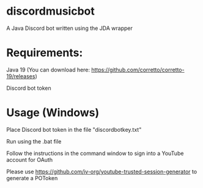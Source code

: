 # discordmusicbot

A Java Discord bot written using the JDA wrapper

# Requirements:

Java 19 (You can download here: https://github.com/corretto/corretto-19/releases)

Discord bot token

# Usage (Windows)

Place Discord bot token in the file "discordbotkey.txt"

Run using the .bat file

Follow the instructions in the command window to sign into a YouTube account for OAuth

Please use https://github.com/iv-org/youtube-trusted-session-generator to generate a POToken
